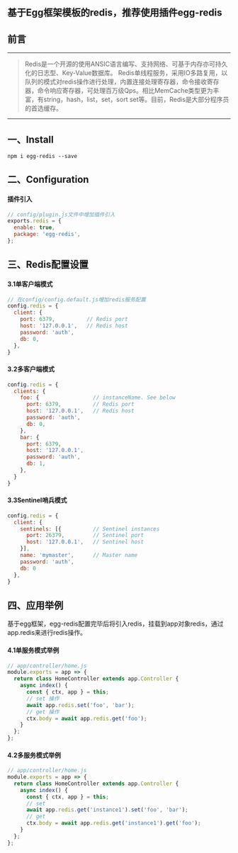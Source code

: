 ## 基于Egg框架模板的redis，推荐使用插件egg-redis
## 前言

---
> Redis是一个开源的使用ANSIC语言编写、支持网络、可基于内存亦可持久化的日志型、Key-Value数据库。
Redis单线程服务，采用IO多路复用，以队列的模式对redis操作进行处理，内置连接处理寄存器，命令接收寄存器，命令响应寄存器，可处理百万级Qps。相比MemCache类型更为丰富，有string，hash，list，set，sort set等。目前，Redis是大部分程序员的首选缓存。
---

## 一、Install

```
npm i egg-redis --save
```
## 二、Configuration
#### 插件引入
```js
// config/plugin.js文件中增加插件引入
exports.redis = {
  enable: true,
  package: 'egg-redis',
};
```

## 三、Redis配置设置
#### 3.1单客户端模式
```js
// 在config/config.default.js增加redis服务配置
config.redis = {
  client: {
    port: 6379,          // Redis port
    host: '127.0.0.1',   // Redis host
    password: 'auth',
    db: 0,
  },
}
```
#### 3.2多客户端模式
```js
config.redis = {
  clients: {
    foo: {                 // instanceName. See below
      port: 6379,          // Redis port
      host: '127.0.0.1',   // Redis host
      password: 'auth',
      db: 0,
    },
    bar: {
      port: 6379,
      host: '127.0.0.1',
      password: 'auth',
      db: 1,
    },
  }
}
```
#### 3.3Sentinel哨兵模式

```js
config.redis = {
  client: {
    sentinels: [{          // Sentinel instances
      port: 26379,         // Sentinel port
      host: '127.0.0.1',   // Sentinel host
    }],
    name: 'mymaster',      // Master name
    password: 'auth',
    db: 0
  },
}
```
## 四、应用举例
基于egg框架，egg-redis配置完毕后将引入redis，挂载到app对象redis，通过app.redis来进行redis操作。
#### 4.1单服务模式举例
```js
// app/controller/home.js
module.exports = app => {
  return class HomeController extends app.Controller {
    async index() {
      const { ctx, app } = this;
      // set 操作
      await app.redis.set('foo', 'bar');
      // get 操作
      ctx.body = await app.redis.get('foo');
    }
  };
};
```
#### 4.2多服务模式举例

```js
// app/controller/home.js
module.exports = app => {
  return class HomeController extends app.Controller {
    async index() {
      const { ctx, app } = this;
      // set
      await app.redis.get('instance1').set('foo', 'bar');
      // get
      ctx.body = await app.redis.get('instance1').get('foo');
    }
  };
};
```

